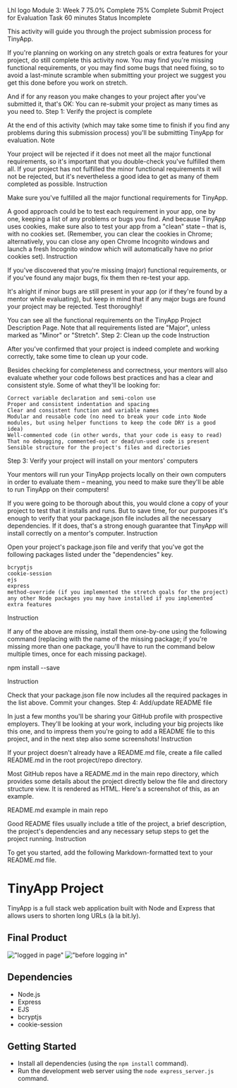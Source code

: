 Lhl logo
Module 3: Week 7
75.0% Complete
75% Complete
Submit Project for Evaluation
Task
60 minutes
 Status
Incomplete

This activity will guide you through the project submission process for TinyApp.

If you're planning on working on any stretch goals or extra features for your project, do still complete this activity now. You may find you're missing functional requirements, or you may find some bugs that need fixing, so to avoid a last-minute scramble when submitting your project we suggest you get this done before you work on stretch.

And if for any reason you make changes to your project after you've submitted it, that's OK: You can re-submit your project as many times as you need to.
Step 1: Verify the project is complete

At the end of this activity (which may take some time to finish if you find any problems during this submission process) you'll be submitting TinyApp for evaluation.
Note

Your project will be rejected if it does not meet all the major functional requirements, so it's important that you double-check you've fulfilled them all. If your project has not fulfilled the minor functional requirements it will not be rejected, but it's nevertheless a good idea to get as many of them completed as possible.
Instruction

Make sure you've fulfilled all the major functional requirements for TinyApp.

A good approach could be to test each requirement in your app, one by one, keeping a list of any problems or bugs you find. And because TinyApp uses cookies, make sure also to test your app from a "clean" state – that is, with no cookies set. (Remember, you can clear the cookies in Chrome; alternatively, you can close any open Chrome Incognito windows and launch a fresh Incognito window which will automatically have no prior cookies set).
Instruction

If you've discovered that you're missing (major) functional requirements, or if you've found any major bugs, fix them then re-test your app.

It's alright if minor bugs are still present in your app (or if they're found by a mentor while evaluating), but keep in mind that if any major bugs are found your project may be rejected. Test thoroughly!

You can see all the functional requirements on the TinyApp Project Description Page. Note that all requirements listed are "Major", unless marked as "Minor" or "Stretch".
Step 2: Clean up the code
Instruction

After you've confirmed that your project is indeed complete and working correctly, take some time to clean up your code.

Besides checking for completeness and correctness, your mentors will also evaluate whether your code follows best practices and has a clear and consistent style. Some of what they'll be looking for:

    Correct variable declaration and semi-colon use
    Proper and consistent indentation and spacing
    Clear and consistent function and variable names
    Modular and reusable code (no need to break your code into Node modules, but using helper functions to keep the code DRY is a good idea)
    Well-commented code (in other words, that your code is easy to read)
    That no debugging, commented-out or dead/un-used code is present
    Sensible structure for the project's files and directories

Step 3: Verify your project will install on your mentors' computers

Your mentors will run your TinyApp projects locally on their own computers in order to evaluate them – meaning, you need to make sure they'll be able to run TinyApp on their computers!

If you were going to be thorough about this, you would clone a copy of your project to test that it installs and runs. But to save time, for our purposes it's enough to verify that your package.json file includes all the necessary dependencies. If it does, that's a strong enough guarantee that TinyApp will install correctly on a mentor's computer.
Instruction

Open your project's package.json file and verify that you've got the following packages listed under the "dependencies" key.

    bcryptjs
    cookie-session
    ejs
    express
    method-override (if you implemented the stretch goals for the project)
    any other Node packages you may have installed if you implemented extra features

Instruction

If any of the above are missing, install them one-by-one using the following command (replacing <package> with the name of the missing package; if you're missing more than one package, you'll have to run the command below multiple times, once for each missing package).

npm install <package> --save

Instruction

Check that your package.json file now includes all the required packages in the list above. Commit your changes.
Step 4: Add/update README file

In just a few months you'll be sharing your GitHub profile with prospective employers. They'll be looking at your work, including your big projects like this one, and to impress them you're going to add a README file to this project, and in the next step also some screenshots!
Instruction

If your project doesn't already have a README.md file, create a file called README.md in the root project/repo directory.

Most GitHub repos have a README.md in the main repo directory, which provides some details about the project directly below the file and directory structure view. It is rendered as HTML. Here's a screenshot of this, as an example.

README.md example in main repo

Good README files usually include a title of the project, a brief description, the project's dependencies and any necessary setup steps to get the project running.
Instruction

To get you started, add the following Markdown-formatted text to your README.md file.

# TinyApp Project

TinyApp is a full stack web application built with Node and Express that allows users to shorten long URLs (à la bit.ly).

## Final Product

!["logged in page"](#)
!["before logging in"](#)

## Dependencies

- Node.js
- Express
- EJS
- bcryptjs
- cookie-session

## Getting Started

- Install all dependencies (using the `npm install` command).
- Run the development web server using the `node express_server.js` command.

